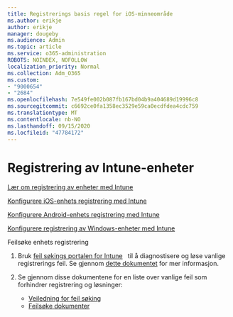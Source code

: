 ```yaml
---
title: Registrerings basis regel for iOS-minneområde
ms.author: erikje
author: erikje
manager: dougeby
ms.audience: Admin
ms.topic: article
ms.service: o365-administration
ROBOTS: NOINDEX, NOFOLLOW
localization_priority: Normal
ms.collection: Adm_O365
ms.custom:
- "9000654"
- "2684"
ms.openlocfilehash: 7e549fe002b087fb167bd04b9a404689d19996c8
ms.sourcegitcommit: c6692ce0fa1358ec3529e59ca0ecdfdea4cdc759
ms.translationtype: MT
ms.contentlocale: nb-NO
ms.lasthandoff: 09/15/2020
ms.locfileid: "47784172"
---
```

# <a name="intune-device-enrollment"></a>Registrering av Intune-enheter

[Lær om registrering av enheter med Intune](https://docs.microsoft.com/intune/enrollment/device-enrollment)

[Konfigurere iOS-enhets registrering med Intune](https://docs.microsoft.com/intune/enrollment/ios-enroll)

[Konfigurere Android-enhets registrering med Intune](https://docs.microsoft.com/intune/android-enroll)

[Konfigurere registrering av Windows-enheter med Intune](https://docs.microsoft.com/intune/windows-enroll)

Feilsøke enhets registrering

1. Bruk [feil søkings portalen for Intune](https://devicemanagement.microsoft.com/#blade/Microsoft_Intune_DeviceSettings/TroubleshootBlade)   til å diagnostisere og løse vanlige registrerings feil. Se gjennom [dette dokumentet](https://docs.microsoft.com/intune/help-desk-operators) for mer informasjon.

2. Se gjennom disse dokumentene for en liste over vanlige feil som forhindrer registrering og løsninger:
    - [Veiledning for feil søking](https://support.microsoft.com/help/4469913/troubleshooting-windows-device-enrollment-problems-in-microsoft-intune)
    - [Feilsøke dokumenter](https://docs.microsoft.com/intune/troubleshoot-device-enrollment-in-intune)
